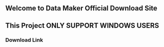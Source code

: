 ## Welcome to Data Maker Official Download Site

## This Project ONLY SUPPORT WINDOWS USERS

### Download Link
